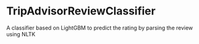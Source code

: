 # TripAdvisorReviewClassifier
A classifier based on LightGBM to predict the rating by parsing the review using NLTK
